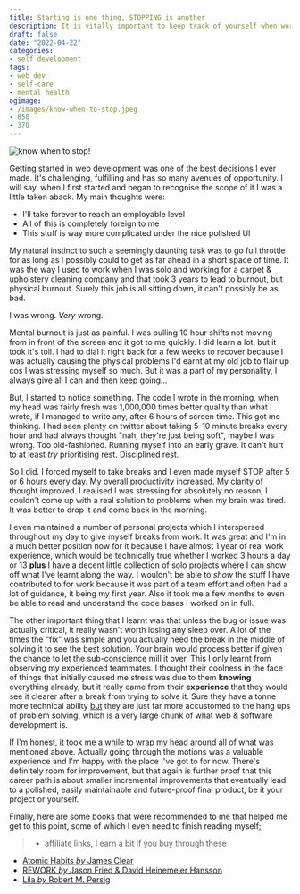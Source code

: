 ```yaml
---
title: Starting is one thing, STOPPING is another
description: It is vitally important to keep track of yourself when working. Let's explore a few of the pitfalls.
draft: false
date: "2022-04-22"
categories:
- self development
tags:
- web dev
- self-care
- mental health
ogimage:
- /images/know-when-to-stop.jpeg
- 850
- 370
---
```


![know when to stop!](/images/know-when-to-stop.jpeg)

Getting started in web development was one of the best decisions I ever made. It's challenging, fulfilling and has so many avenues of opportunity. I will say, when I first started and began to recognise the scope of it I was a little taken aback. My main thoughts were:

- I'll take forever to reach an employable level
- All of this is completely foreign to me
- This stuff is way more complicated under the nice polished UI

My natural instinct to such a seemingly daunting task was to go full throttle for as long as I possibly could to get as far ahead in a short space of time. It was the way I used to work when I was solo and working for a carpet & upholstery cleaning company and that took 3 years to lead to burnout, but physical burnout. Surely this job is all sitting down, it can't possibly be as bad.

I was wrong. *Very* wrong.

Mental burnout is just as painful. I was pulling 10 hour shifts not moving from in front of the screen and it got to me quickly. I did learn a lot, but it took it's toll. I had to dial it right back for a few weeks to recover because I was actually causing the physical problems I'd earnt at my old job to flair up cos I was stressing myself so much. But it was a part of my personality, I always give all I can and then keep going...

But, I started to notice something. The code I wrote in the morning, when my head was fairly fresh was 1,000,000 times better quality than what I wrote, if I managed to write any, after 6 hours of screen time. This got me thinking. I had seen plenty on twitter about taking 5-10 minute breaks every hour and had always thought "nah, they're just being soft", maybe I was wrong. Too old-fashioned. Running myself into an early grave. It can't hurt to at least *try* prioritising rest. Disciplined rest.

So I did. I forced myself to take breaks and I even made myself STOP after 5 or 6 hours every day. My overall productivity increased. My clarity of thought improved. I realised I was stressing for absolutely no reason, I couldn't come up with a real solution to problems when my brain was tired. It was better to drop it and come back in the morning.

I even maintained a number of personal projects which I interspersed throughout my day to give myself breaks from work. It was great and I'm in a much better position now for it because I have almost 1 year of real work experience, which would be technically true whether I worked 3 hours a day or 13 **plus** I have a decent little collection of solo projects where I can show off what I've learnt along the way. I wouldn't be able to *show* the stuff I have contributed to for work because it was part of a team effort and often had a lot of guidance, it being my first year. Also it took me a few months to even be able to read and understand the code bases I worked on in full.

The other important thing that I learnt was that unless the bug or issue was actually critical, it really wasn't worth losing any sleep over. A lot of the times the "fix" was simple and you actually need the break in the middle of solving it to see the best solution. Your brain would process better if given the chance to let the sub-conscience mill it over. This I only learnt from observing my experienced teammates. I thought their coolness in the face of things that initially caused me stress was due to them **knowing** everything already, but it really came from their **experience** that they would see it clearer after a break from trying to solve it. Sure they have a tonne more technical ability <u>but</u> they are just far more accustomed to the hang ups of problem solving, which is a very large chunk of what web & software development is.

If I'm honest, it took me a while to wrap my head around all of what was mentioned above. Actually going through the motions was a valuable experience and I'm happy with the place I've got to for now. There's definitely room for improvement, but that again is further proof that this career path is about smaller incremental improvements that eventually lead to a polished, easily maintainable and future-proof final product, be it your project or yourself.

Finally, here are some books that were recommended to me that helped me get to this point, some of which I even need to finish reading myself;
>* affiliate links, I earn a bit if you buy through these

- [Atomic Habits *by* James Clear](https://amzn.to/3T5Qmw2)
- [REWORK *by* Jason Fried & David Heinemeier Hansson](https://amzn.to/3FgKwC7)
- [Lila *by* Robert M. Persig](https://amzn.to/3yutKM7)